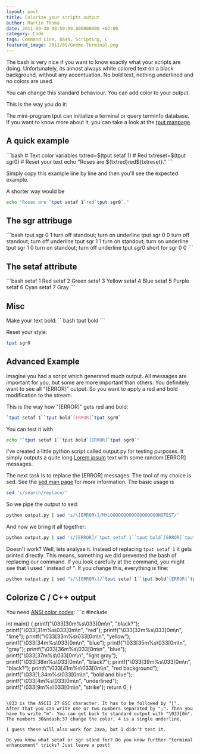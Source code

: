 ```yaml
---
layout: post
title: Colorize your scripts output
author: Martin Thoma
date: 2011-09-30 08:59:59.000000000 +02:00
category: Code
tags: Command Line, Bash, Scripting, C
featured_image: 2011/09/Gnome-Terminal.png
---
```

The bash is very nice if you want to know exactly what your scripts are doing. Unfortunately, its almost always white colored text on a black background, without any accentuation. No bold text, nothing underlined and no colors are used.

You can change this standard behaviour. You can add color to your output.

This is the way you do it:

The mini-program tput can initialize a terminal or query terminfo database. If you want to know more about it, you can take a look at the <a href="http://linux.die.net/man/1/tput">tput manpage</a>.

<h2>A quick example</h2>
```bash
# Text color variables
txtred=$(tput setaf 1)    # Red
txtreset=$(tput sgr0)     # Reset your text
echo "Roses are ${txtred}red${txtreset}."
```

Simply copy this example line by line and then you'll see the expected example.

A shorter way would be
```bash
echo "Roses are `tput setaf 1`red`tput sgr0`."
```

<h2>The sgr attribuge</h2>
```bash
tput sgr 0 1     turn off standout; turn on underline
tput sgr 0 0     turn off standout; turn off underline
tput sgr 1 1     turn on standout; turn on underline
tput sgr 1 0     turn on standout; turn off underline
tput sgr0        short for sgr 0 0
```

<h2>The setaf attribute</h2>
```bash
setaf 1 Red
setaf 2 Green
setaf 3 Yellow
setaf 4 Blue
setaf 5 Purple
setaf 6 Cyan
setaf 7 Gray
```

<h2>Misc</h2>
Make your text bold:
```bash
tput bold
```

Reset your style:
```bash
tput sgr0
```

<h2>Advanced Example</h2>
Imagine you had a script which generated much output. All messages are important for you, but some are more important than others. You definitely want to see all "[ERROR]" output. So you want to apply a red and bold modification to the stream.

This is the way how "[ERROR]" gets red and bold:
```bash
`tput setaf 1``tput bold`[ERROR]`tput sgr0`
```
You can test it with
```bash
echo "`tput setaf 1``tput bold`[ERROR]`tput sgr0`"
```

I've created a little python script called output.py for testing purposes. It simply outputs a quite long <a href="http://en.wikipedia.org/wiki/Lorem_ipsum">Lorem ipsum</a> text with some random [ERROR] messages.

The next task is to replace the [ERROR] messages. The tool of my choice is sed. See the <a href="http://linux.die.net/man/1/sed">sed man page</a> for more information. The basic usage is 
```bash
sed 's/search/replace/'
```

So we pipe the output to sed:
```bash
python output.py | sed 's/\[ERROR\]/MYLOOOOOOOOOOOOOOOOOONGTEST/'
```

And now we bring it all together:
```bash
python output.py | sed 's/[ERROR]/`tput setaf 1``tput bold`[ERROR]`tput sgr0`/'
```

Doesn't work? Well, lets analyse it. Instead of replacing `tput setaf 1` it gets printed directly. This means, something we did prevented the bash of replacing our command. If you look carefully at the command, you might see that I used ' instead of ". If you change this, everything is fine:

```bash
python output.py | sed "s/\[ERROR\]/`tput setaf 1``tput bold`[ERROR]`tput sgr0`/"
```

<h2>Colorize C / C++ output</h2>
You need <a href="http://en.wikipedia.org/wiki/ANSI_escape_code">ANSI color codes</a>:
```c
#include <stdio.h>

int main()
{
    printf("\\033[30m%s\\033[0m\n", "black?");
    printf("\\033[31m%s\\033[0m\n", "red");
    printf("\\033[32m%s\\033[0m\n", "lime");
    printf("\\033[33m%s\\033[0m\n", "yellow");
    printf("\\033[34m%s\\033[0m\n", "blue");
    printf("\\033[35m%s\\033[0m\n", "gray");
    printf("\\033[36m%s\\033[0m\n", "blue");
    printf("\\033[37m%s\\033[0m\n", "light gray");
    printf("\\033[38m%s\\033[0m\n", "black?");
    printf("\\033[39m%s\\033[0m\n", "black?");
    printf("\\033[41m%s\\033[0m\n", "red background");
    printf("\\033[1;34m%s\\033[0m\n", "bold and blue");
    printf("\\033[4m%s\\033[0m\n", "underlined");
    printf("\\033[9m%s\\033[0m\n", "strike");
    return 0;
}
```

\033 is the ASCII 27 ESC character. It has to be followed by "[". After that you can write one or two numbers separated by ";". Then you have to write "m". You can get back to standard output with "\033[0m".
The numbers 30&ndash;37 change the color, 4 is a single underline.

I guess these will also work for Java, but I didn't test it.

Do you know what setaf or sgr stand for? Do you know further "terminal enhancement" tricks? Just leave a post!
